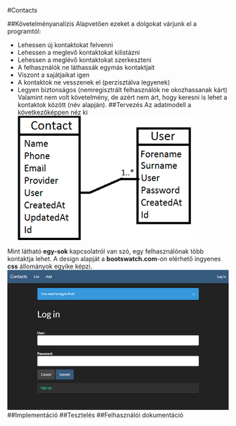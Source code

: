 #Contacts

##Követelményanalízis
Alapvetően ezeket a dolgokat várjunk el a programtól:
* Lehessen új kontaktokat felvenni
* Lehessen a meglevő kontaktokat kilistázni
* Lehessen a meglévő kontaktokat szerkeszteni
* A felhasználók ne láthassák egymás kontaktjait
* Viszont a sajátjaikat igen
* A kontaktok ne vesszenek el (perzisztálva legyenek)
* Legyen biztonságos (nemregisztrált felhasználók ne okozhassanak kárt)
Valamint nem volt követelmény, de azért nem árt, hogy keresni is lehet a kontaktok között (név alapján).
##Tervezés
Az adatmodell a következőképpen néz ki
![connections](docs/connections.png)

Mint látható **egy-sok** kapcsolatról van szó, egy felhasználónak több kontaktja lehet.
A design alapját a **bootswatch.com**-on elérhető ingyenes **css** állományok egyike képzi.
![connections](docs/design.PNG)
##Implementáció
##Tesztelés
##Felhasználói dokumentáció


